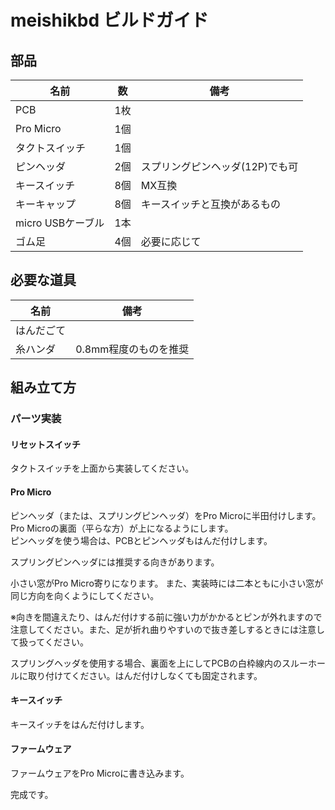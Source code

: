 # meishikbd ビルドガイド


## 部品


| 名前 | 数 | 備考 |
| ---- | ---- | --- |
| PCB | 1枚 | |
| Pro Micro | 1個 | |
| タクトスイッチ | 1個 | |
| ピンヘッダ | 2個 | スプリングピンヘッダ(12P)でも可 |
| キースイッチ | 8個 | MX互換 |
| キーキャップ | 8個 | キースイッチと互換があるもの |
| micro USBケーブル | 1本 | |
| ゴム足 | 4個 | 必要に応じて |

## 必要な道具

| 名前 | 備考 |
| ---- | ---- |
| はんだごて |  |
| 糸ハンダ | 0.8mm程度のものを推奨 |



## 組み立て方

### パーツ実装

#### リセットスイッチ

タクトスイッチを上面から実装してください。


#### Pro Micro

ピンヘッダ（または、スプリングピンヘッダ）をPro Microに半田付けします。Pro Microの裏面（平らな方）が上になるようにします。  
ピンヘッダを使う場合は、PCBとピンヘッダもはんだ付けします。

スプリングピンヘッダには推奨する向きがあります。

小さい窓がPro Micro寄りになります。
また、実装時には二本ともに小さい窓が同じ方向を向くようにしてください。

※向きを間違えたり、はんだ付けする前に強い力がかかるとピンが外れますので注意してください。また、足が折れ曲りやすいので抜き差しするときには注意して扱ってください。

スプリングヘッダを使用する場合、裏面を上にしてPCBの白枠線内のスルーホールに取り付けてください。はんだ付けしなくても固定されます。



#### キースイッチ

キースイッチをはんだ付けします。

#### ファームウェア

ファームウェアをPro Microに書き込みます。

完成です。
